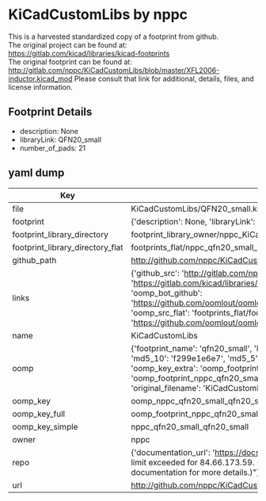 # KiCadCustomLibs by nppc  
This is a harvested standardized copy of a footprint from github.  
The original project can be found at:  
https://gitlab.com/kicad/libraries/kicad-footprints  
The original footprint can be found at:
http://gitlab.com/nppc/KiCadCustomLibs/blob/master/XFL2006-inductor.kicad_mod
Please consult that link for additional, details, files, and license information.  
## Footprint Details
* description: None  
* libraryLink: QFN20_small  
* number_of_pads: 21  
## yaml dump  
| Key | Value |  
| --- | --- |  
| file | KiCadCustomLibs/QFN20_small.kicad_mod |  
| footprint | {'description': None, 'libraryLink': 'QFN20_small', 'number_of_pads': 21} |  
| footprint_library_directory | footprint_library_owner/nppc_KiCadCustomLibs |  
| footprint_library_directory_flat | footprints_flat/nppc_qfn20_small_qfn20_small/working |  
| github_path | http://github.com/nppc/KiCadCustomLibs/blob/master/QFN20_small.kicad_mod |  
| links | {'github_src': 'http://gitlab.com/nppc/KiCadCustomLibs/blob/master/XFL2006-inductor.kicad_mod', 'github_src_repo': 'https://gitlab.com/kicad/libraries/kicad-footprints', 'oomp_bot': 'footprints/nppc_qfn20_small_qfn20_small/working', 'oomp_bot_github': 'https://github.com/oomlout/oomlout_oomp_footprint_bot/tree/main/footprints/nppc_qfn20_small_qfn20_small/working', 'oomp_src_flat': 'footprints_flat/footprints_flat/nppc_qfn20_small_qfn20_small/working', 'oomp_src_flat_github': 'https://github.com/oomlout/oomlout_oomp_footprint_src/tree/main/footprints_flat/nppc_qfn20_small_qfn20_small/working'} |  
| name | KiCadCustomLibs |  
| oomp | {'footprint_name': 'qfn20_small', 'library_name': 'qfn20_small_kicad_mod', 'md5': 'f299e1e6e7a6843f5e979dfb89e0a24c', 'md5_10': 'f299e1e6e7', 'md5_5': 'f299e', 'md5_6': 'f299e1', 'oomp_key': 'oomp_nppc_qfn20_small_qfn20_small', 'oomp_key_extra': 'oomp_footprint_nppc_qfn20_small_qfn20_small', 'oomp_key_full': 'oomp_footprint_nppc_qfn20_small_qfn20_small_f299e1', 'oomp_key_simple': 'nppc_qfn20_small_qfn20_small', 'original_filename': 'KiCadCustomLibs/QFN20_small.kicad_mod', 'owner_name': 'nppc'} |  
| oomp_key | oomp_nppc_qfn20_small_qfn20_small |  
| oomp_key_full | oomp_footprint_nppc_qfn20_small_qfn20_small |  
| oomp_key_simple | nppc_qfn20_small_qfn20_small |  
| owner | nppc |  
| repo | {'documentation_url': 'https://docs.github.com/rest/overview/resources-in-the-rest-api#rate-limiting', 'message': "API rate limit exceeded for 84.66.173.59. (But here's the good news: Authenticated requests get a higher rate limit. Check out the documentation for more details.)"} |  
| url | http://github.com/nppc/KiCadCustomLibs |  

